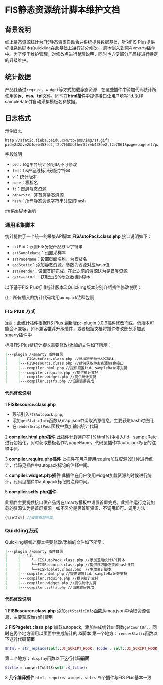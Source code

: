 # FIS静态资源统计脚本维护文档

## 背景说明

线上静态资源统计为FIS静态资源自动合并系统提供数据基础，针对FIS Plus提供标准采集脚本(Quickling在此基础上进行部分修改)，脚本嵌入到原有smarty插件中。为了便于维护管理，对修改点进行整理说明，同时也方便部分产品线进行特定的升级维护。

## 统计数据

产品线通过`require`、`widget`等方式加载静态资源，在这些插件中添加代码统计所使用的**js、css、tpl**文件。同时在**html插件**中提供接口让用户填写fid,采样sampleRate并自动采集模板名称数据。

## 日志格式

示例日志

```
http://static.tieba.baidu.com/tb/pms/img/st.gif?pid=242&v=2&fs=b458ed2,f2b7060&otherStr=b458ee2,f2b7061&page=pagelet/page/index.tpl&sid=1396350814&hash=98d905c4aa&fid=test
```

字段说明

* `pid`：log平台统计分配ID,不可修改
* `fid`：fis产品线标识分配字符串
* `v`  ：统计版本
* `page`：模板名
* `fs`：首屏静态资源
* `otherStr`：非首屏静态资源
* `hash`：所有静态资源字符串对应的hash

##采集脚本说明

### **通用采集脚本**

统计提供了一个统一的采集API脚本 **FISAutoPack.class.php**,接口说明如下：

* `setFid`：设置FIS分配产品线ID字符串
* `setSampleRate`：设置采样率
* `setPageName`：设置页面名称，为模板名
* `addStatic`：添加静态资源，参数为资源对应hash值
* `setFRender`：设置首屏完成。在此之前的资源认为是首屏资源
* `getCountUrl`：获取生成的发送数据js脚本

以下基于FIS Plus标准统计版本及Quickling版本分别介绍插件修改说明：

`注`：所有插入的统计代码均用`autopack`注释包裹

### **FIS Plus 方式**

`注意：` 此统计插件根据FIS Plus 最新版[pc-plugin 0.0.9](http://lightjs.duapp.com/repos/component_detail?name=pc-plugin)插件修改而成，低版本可能会不兼容。如不兼容推荐升级插件，或者根据文档将插件修改部分添加到smarty插件中

标准FIS Plus版统计脚本需要修改/添加的文件如下所示：

```bash
|---plugin //smarty 插件目录
|     |---FISAutoPack.class.php //添加通用统计API脚本
|     |---FISResource.class.php //提供获取静态资源hash接口
|     |---compiler.html.php //提供设置fid、sampleRate等支持
|     |---compiler.require.php //提供统计支持
|     |---compiler.widget.php //提供统计支持
|     |---compiler.setfs.php //设置首屏完成
```

#### 代码修改说明

1 **FISResource.class.php** 

 - 顶部引入`FISAutopack.php`; 
 - 添加`getStaticInfo`函数从map.json中读取资源信息，主要获取hash时使用;
 - 在`renderScriptPool`函数中添加输出统计代码


2 **compiler.html.php插件**
此插件允许用户在{%html%}中填入fid、sampleRate进行初始化，同时获取模板名作为pageName。代码见插件中autopack标记的注释中间。

3 **compiler.require.php插件**
此插件在用户使用require加载资源的时候进行统计，代码见插件中autopack标记的注释中间。

4 **compiler.widget.php插件**
此插件在用户使用widget加载资源的时候进行统计，代码见插件中autopack标记的注释中间。

5 **compiler.setfs.php插件**

此插件主要提供接口供产品线在smarty模板中设置首屏完成。此插件运行之前加载的资源认为是首屏资源。如不区分是否首屏资源，不调用即可。调用方法：

```php
{%setfs%} //设置首屏完成
```
### **Quickling方式**

Quickling版统计脚本需要修改/添加的文件如下所示：

```bash
|---plugin //smarty 插件目录
|     |---lib 
|     |     └──FISAutoPack.class.php //添加通用统计API脚本
|     |     └──FISResource.class.php //提供获取静态资源hash接口
|     |     └──FISPagelet.class.php  //生成统计脚本
|     |---compiler.html.php //提供设置fid、sampleRate等支持
|     |---compiler.require.php //提供统计支持
|     |---compiler.widget.php //提供统计支持
|     |---compiler.setfs.php //设置首屏完成
```

#### 代码修改说明

1 **FISResource.class.php** 
添加`getStaticInfo`函数从map.json中读取资源信息，主要获取hash时使用

2 **FISPagelet.class.php** 
加载autopack，添加生成统计url函数`getCountUrl`，同时在两个地方调用以页面中生成统计的JS脚本
第一个地方：
`renderStatic`函数以下这行代码**前面**
```php
$html = str_replace(self::JS_SCRIPT_HOOK, $code . self::JS_SCRIPT_HOOK, $html);
```
第二个地方：
`display`函数以下这行代码**前面**
```php
$title = convertToUtf8(self::$_title);
```

3 **几个编译插件**
`html`、`require`、`widget`、`setfs` 四个插件与FIS Plus基本一致









